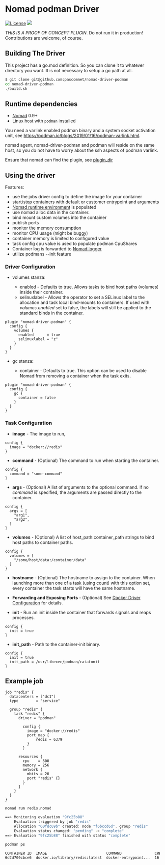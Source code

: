Nomad podman Driver
==================


[![License](https://img.shields.io/badge/License-Apache%202.0-blue.svg)](https://github.com/pascomnet/nomad-driver-podman/blob/master/LICENSE)
![](https://github.com/pascomnet/nomad-driver-podman/workflows/build/badge.svg)

*THIS IS A PROOF OF CONCEPT PLUGIN*. Do not run it in production!
Contributions are welcome, of course.

## Building The Driver

This project has a go.mod definition. So you can clone it to whatever directory you want.
It is not necessary to setup a go path at all.

```sh
$ git clone git@github.com:pascomnet/nomad-driver-podman
cd nomad-driver-podman
./build.sh
```

## Runtime dependencies

- [Nomad](https://www.nomadproject.io/downloads.html) 0.9+
- Linux host with `podman` installed

You need a varlink enabled podman binary and a system socket activation unit,
see https://podman.io/blogs/2019/01/16/podman-varlink.html. 

nomad agent, nomad-driver-podman and podman will reside on the same host, so you 
do not have to worry about the ssh aspects of podman varlink.

Ensure that nomad can find the plugin, see [plugin_dir](https://www.nomadproject.io/docs/configuration/index.html#plugin_dir)

## Using the driver

Features:

* use the jobs driver config to define the image for your container
* start/stop containers with default or customer entrypoint and arguments
* [Nomad runtime environment](https://www.nomadproject.io/docs/runtime/environment.html) is populated
* use nomad alloc data in the container.
* bind mount custom volumes into the container
* publish ports
* monitor the memory consumption
* monitor CPU usage (might be buggy)
* container memory is limited to configured value
* task config cpu value is used to populate podman CpuShares
* Container log is forwarded to [Nomad logger](https://www.nomadproject.io/docs/commands/alloc/logs.html) 
* utilize podmans --init feature

### Driver Configuration

* volumes stanza:

  * enabled - Defaults to true. Allows tasks to bind host paths (volumes) inside their container. 
  * selinuxlabel - Allows the operator to set a SELinux label to the allocation and task local bind-mounts to containers. If used with _volumes.enabled_ set to false, the labels will still be applied to the standard binds in the container.

```
plugin "nomad-driver-podman" {
  config {
    volumes {
      enabled      = true
      selinuxlabel = "z"
    }
  }
}
```

* gc stanza:

    * container - Defaults to true. This option can be used to disable Nomad from removing a container when the task exits.

```
plugin "nomad-driver-podman" {
  config {
    gc {
      container = false
    }
  }
}
```


### Task Configuration

* **image** - The image to run, 

```
config {
  image = "docker://redis"
}
```

* **command** - (Optional) The command to run when starting the container.

```
config {
  command = "some-command"
}
```

* **args** - (Optional) A list of arguments to the optional command. If no *command* is specified, the arguments are passed directly to the container.

```
config {
  args = [
    "arg1",
    "arg2",
  ]
}
```

* **volumes** - (Optional) A list of host_path:container_path strings to bind host paths to container paths. 

```
config {
  volumes = [
    "/some/host/data:/container/data"
  ]
}
```

* **hostname** -  (Optional) The hostname to assign to the container. When launching more than one of a task (using count) with this option set, every container the task starts will have the same hostname.

* **Forwarding and Exposing Ports** - (Optional) See [Docker Driver Configuration](https://www.nomadproject.io/docs/drivers/docker.html#forwarding-and-exposing-ports) for details.

* **init** - Run an init inside the container that forwards signals and reaps processes.

```
config {
  init = true
}
```

* **init_path** - Path to the container-init binary.

```
config {
  init = true
  init_path = /usr/libexec/podman/catatonit
}
```

## Example job

```
job "redis" {
  datacenters = ["dc1"]
  type        = "service"

  group "redis" {
    task "redis" {
      driver = "podman"

        config {
          image = "docker://redis"
          port_map {
              redis = 6379
          }
        }

      resources {
        cpu    = 500
        memory = 256
        network {
          mbits = 20
          port "redis" {}
        }
      }
    }
  }
}
```

```sh
nomad run redis.nomad

==> Monitoring evaluation "9fc25b88"
    Evaluation triggered by job "redis"
    Allocation "60fdc69b" created: node "f6bccd6d", group "redis"
    Evaluation status changed: "pending" -> "complete"
==> Evaluation "9fc25b88" finished with status "complete"

podman ps

CONTAINER ID  IMAGE                           COMMAND               CREATED         STATUS             PORTS  NAMES                                                                              
6d2d700cbce6  docker.io/library/redis:latest  docker-entrypoint...  16 seconds ago  Up 16 seconds ago         redis-60fdc69b-65cb-8ece-8554-df49321b3462
```
